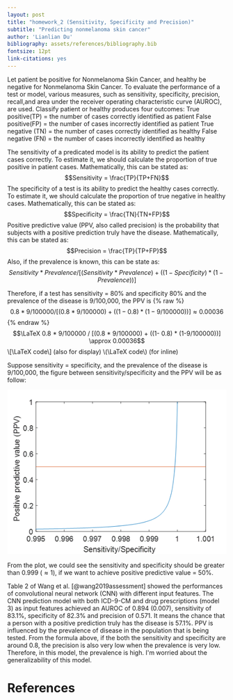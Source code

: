 ```yaml
---
layout: post
title: "homework_2 (Sensitivity, Specificity and Precision)"
subtitle: "Predicting nonmelanoma skin cancer"
author: 'Lianlian Du'
bibliography: assets/references/bibliography.bib
fontsize: 12pt
link-citations: yes
---
```


Let patient be positive for Nonmelanoma Skin Cancer, and healthy be negative for Nonmelanoma Skin Cancer. To evaluate the performance of a test or model, various measures, such as sensitivity,  specificity, precision, recall,and area under the receiver operating characteristic curve (AUROC), are used. Classify patient or healthy produces four outcomes: 
True positive(TP) = the number of cases correctly identified as patient
False positive(FP) = the number of cases incorrectly identified as patient
True negative (TN) = the number of cases correctly identified as healthy
False negative (FN) = the number of cases incorrectly identified as healthy

The sensitivity of a predicated model is its ability to predict the patient cases correctly. To estimate it, we should calculate the proportion of true positive in patient cases. Mathematically, this can be stated as: $$Sensitivity = \frac{TP}{TP+FN}$$
The specificity of a test is its ability to predict the healthy cases correctly. To estimate it, we should calculate the proportion of true negative in healthy cases. Mathematically, this can be stated as: $$Specificity = \frac{TN}{TN+FP}$$
Positive predictive value (PPV, also called precision) is the probability that subjects with a positive prediction truly have the disease. Mathematically, this can be stated as: $$Precision = \frac{TP}{TP+FP}$$ Also, if the prevalence is known, this can be state as: $$Sensitivity * Prevalence / [(Sensitivity * Prevalence) + ((1- Specificity) * (1-Prevalence))]$$

Therefore, if a test has sensitivity = 80% and specificity 80% and the prevalence of the disease is 9/100,000, the PPV is 
{% raw %}
$$0.8 * 9/100000 / [(0.8 * 9/100000) + ((1- 0.8) * (1-9/100000))] \approx 0.00036$$ 
{% endraw %}
$$\LaTeX 0.8 * 9/100000 / [(0.8 * 9/100000) + ((1- 0.8) * (1-9/100000))] \approx 0.00036$$
\\[\LaTeX code\\] (also for display)
\\(\LaTeX code\\) (for inline)

Suppose sensitivity = specificity, and the prevalence of the disease is 9/100,000, the figure between sensitivity/specificity and the PPV will be as follow:


![image](/assets/images/plot.png)
<br/>

From the plot, we could see the sensitivity and specificity should be greater than 0.999 ($\approx 1$), if we want to achieve positive predictive value = 50%. 

Table 2 of Wang et al. [@wang2019assessment] showed the performances of convolutional neural network (CNN) with different input features. The CNN prediction model with both ICD-9-CM and drug prescriptions (model 3) as input features achieved an AUROC of 0.894 (0.007), sensitivity of 83.1%, specificity of 82.3% and precision of 0.571. It means the chance that a person with a positive prediction truly has the disease is 57.1%. PPV is influenced by the prevalence of disease in the population that is being tested. From the formula above, if the both the sensitivity and specificity are around 0.8, the precision is also very low when the prevalence is very low. Therefore, in this model, the prevalence is high. I'm worried about the generalizability of this model.  

References
==========

